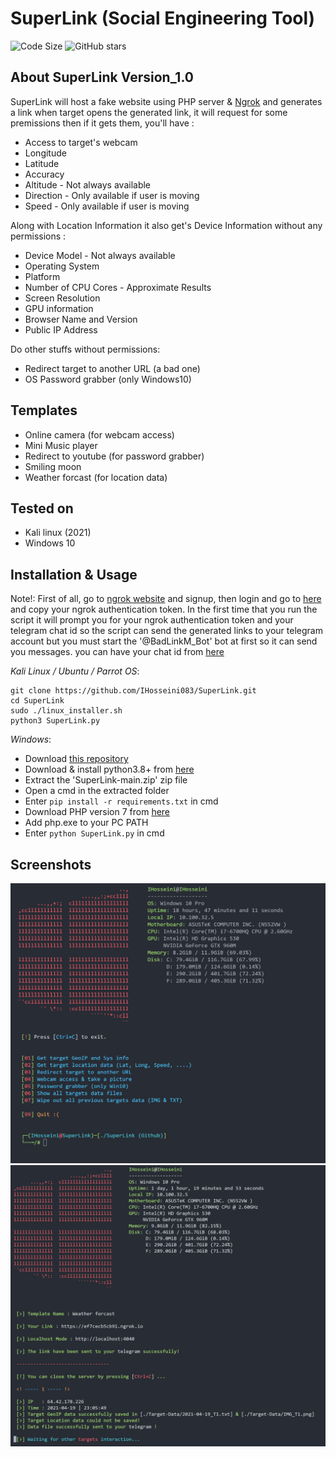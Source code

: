 # SuperLink (Social Engineering Tool)

![Code Size](https://img.shields.io/github/languages/code-size/IHosseini083/SuperLink) ![GitHub stars](https://img.shields.io/github/stars/IHosseini083/SuperLink)

## About SuperLink Version_1.0

SuperLink will host a fake website using PHP server & [Ngrok](https://ngrok.com)
and generates a link when target opens the generated link, it will
request for some premissions then if it gets them, you'll have :

- Access to target's webcam
- Longitude
- Latitude
- Accuracy
- Altitude - Not always available
- Direction - Only available if user is moving
- Speed - Only available if user is moving

Along with Location Information it also get's Device Information without any permissions :

- Device Model - Not always available
- Operating System
- Platform
- Number of CPU Cores - Approximate Results
- Screen Resolution
- GPU information
- Browser Name and Version
- Public IP Address

Do other stuffs without permissions:

- Redirect target to another URL (a bad one)
- OS Password grabber (only Windows10)

## Templates

- Online camera (for webcam access)
- Mini Music player
- Redirect to youtube (for password grabber)
- Smiling moon
- Weather forcast (for location data)

## Tested on

- Kali linux (2021)
- Windows 10

## Installation & Usage

Note!: First of all, go to [ngrok website](https://ngrok.com) and signup,
then login and go to [here](https://dashboard.ngrok.com/get-started/your-authtoken)
and copy your ngrok authentication token.
In the first time that you run the script it will prompt you
for your ngrok authentication token and your telegram chat id so
the script can send the generated links to your telegram account
but you must start the '@BadLinkM_Bot' bot at first so it can
send you messages.
you can have your chat id from [here](https://t.me/userinfobot)

_Kali Linux / Ubuntu / Parrot OS_:

```
git clone https://github.com/IHosseini083/SuperLink.git
cd SuperLink
sudo ./linux_installer.sh
python3 SuperLink.py
```

_Windows_:

* Download [this repository](https://github.com/IHosseini083/SuperLink/archive/refs/heads/main.zip)
* Download & install python3.8+ from [here](https://www.python.org/)
* Extract the 'SuperLink-main.zip' zip file
* Open a cmd in the extracted folder
* Enter `pip install -r requirements.txt` in cmd
* Download PHP version 7 from [here](https://windows.php.net/download#php-7.4)
* Add php.exe to your PC PATH
* Enter `python SuperLink.py` in cmd

## Screenshots

![SuperLink_V1.0](https://github.com/IHosseini083/SuperLink/blob/main/ss/ss1.png "SuperLink version 1.0")
![SuperLink_V1.0](https://github.com/IHosseini083/SuperLink/blob/main/ss/ss2.png "SuperLink version 1.0")
